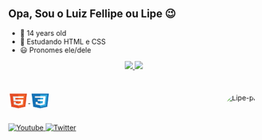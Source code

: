 ## Opa, Sou o Luiz Fellipe ou Lipe 😉

- 🎂 14 years old
- 📒 Estudando HTML e CSS
- 😃 Pronomes ele/dele


<div align="center">
  <a href="https://github.com/Lipexz">
  <img height="180em" src="https://github-readme-stats.vercel.app/api?username=Lipexz&show_icons=true&theme=dark&include_all_commits=true&count_private=true"/>
  <img height="180em" src="https://github-readme-stats.vercel.app/api/top-langs/?username=Lipexz&layout=compact&langs_count=7&theme=dark"/>
</div>
  
  ##
  
<div style="display: inline_block"><br>
  <img align="center" alt="Lipe-HTML" height="30" width="40" src="https://raw.githubusercontent.com/devicons/devicon/master/icons/html5/html5-original.svg">
  <img align="center" alt="Lipe-CSS" height="30" width="40" src="https://raw.githubusercontent.com/devicons/devicon/master/icons/css3/css3-original.svg">
  <img align="right" alt="Lipe-pic" height="150" style="border-radius:50px;" src="https://media.discordapp.net/attachments/850457634620178525/902613801101295616/original.gif">
</div>
  
  
  ##
  
  ![Youtube](https://img.shields.io/badge/YouTube-FF0000?style=for-the-badge&logo=youtube&logoColor=white) 
  ![Twitter](https://img.shields.io/badge/Twitter-1DA1F2?style=for-the-badge&logo=twitter&logoColor=white (https://twitter.com/Lipe_editor))
